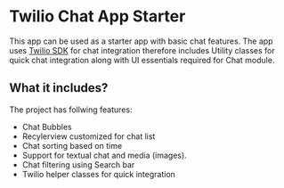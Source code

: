 # Twilio Chat App Starter

This app can be used as a starter app with basic chat features. The app uses [Twilio SDK](https://www.twilio.com/) for chat integration therefore includes Utility classes for quick chat integration along with UI essentials required for Chat module.

## What it includes?
The project has follwing features:
  - Chat Bubbles
  - Recylerview customized for chat list
  - Chat sorting based on time
  - Support for textual chat and media (images).
  - Chat filtering using Search bar
  - Twilio helper classes for quick integration
